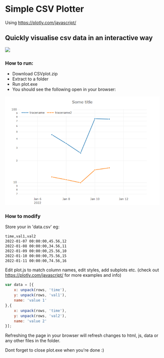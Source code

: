 # Simple CSV Plotter 

Using https://plotly.com/javascript/

## Quickly visualise csv data in an interactive way

<img src="https://github.com/fritzkeyzer/csvPlot/blob/master/example.gif" />

### How to run:
* Download CSVplot.zip
* Extract to a folder
* Run plot.exe
* You should see the following open in your browser:

<img src="https://github.com/fritzkeyzer/csvPlot/blob/master/screenshot.png">

### How to modify

Store your in 'data.csv' eg:
```csv
time,val1,val2
2022-01-07 00:00:00,45.56,12
2022-01-08 00:00:00,34.56,11
2022-01-09 00:00:00,25.56,10
2022-01-10 00:00:00,75.56,15
2022-01-11 00:00:00,74.56,16
```


Edit plot.js to match column names, edit styles, add subplots etc. 
(check out https://plotly.com/javascript/ for more examples and info)

```javascript
var data = [{
    x: unpack(rows, 'time'),
    y: unpack(rows, 'val1'),
    name: 'value 1'
},{
    x: unpack(rows, 'time'),
    y: unpack(rows, 'val2'),
    name: 'value 2'
}];
```

Refreshing the page in your browser will refresh changes to html, js, data or any other files in the folder.

Dont forget to close plot.exe when you're done :)